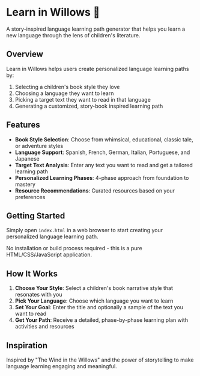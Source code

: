 # Learn in Willows 🌳

A story-inspired language learning path generator that helps you learn a new language through the lens of children's literature.

## Overview

Learn in Willows helps users create personalized language learning paths by:
1. Selecting a children's book style they love
2. Choosing a language they want to learn
3. Picking a target text they want to read in that language
4. Generating a customized, story-book inspired learning path

## Features

- **Book Style Selection**: Choose from whimsical, educational, classic tale, or adventure styles
- **Language Support**: Spanish, French, German, Italian, Portuguese, and Japanese
- **Target Text Analysis**: Enter any text you want to read and get a tailored learning path
- **Personalized Learning Phases**: 4-phase approach from foundation to mastery
- **Resource Recommendations**: Curated resources based on your preferences

## Getting Started

Simply open `index.html` in a web browser to start creating your personalized language learning path.

No installation or build process required - this is a pure HTML/CSS/JavaScript application.

## How It Works

1. **Choose Your Style**: Select a children's book narrative style that resonates with you
2. **Pick Your Language**: Choose which language you want to learn
3. **Set Your Goal**: Enter the title and optionally a sample of the text you want to read
4. **Get Your Path**: Receive a detailed, phase-by-phase learning plan with activities and resources

## Inspiration

Inspired by "The Wind in the Willows" and the power of storytelling to make language learning engaging and meaningful.
